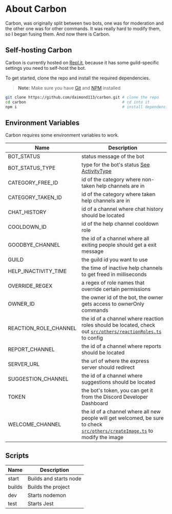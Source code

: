 # About Carbon

Carbon, was originally split between two bots, one was for moderation and the other one was for other commands.
It was really hard to modify them, so I began fusing them. And now there is Carbon.

## Self-hosting Carbon

Carbon is currently hosted on [Repl.it](https://repl.it), because it has some guild-specific settings you need to self-host the bot.

To get started, clone the repo and install the required dependencies.

> **Note:** Make sure you have [Git][4] and [NPM][5] installed

```sh
git clone https://github.com/daimond113/carbon.git # clone the repo
cd carbon                                          # cd into it
npm i                                              # install dependencies
```

## Environment Variables

Carbon requires some environment variables to work.

| Name                  | Description                                                            |
| --------------------- | ---------------------------------------------------------------------- |
| BOT_STATUS            | status message of the bot                                              |
| BOT_STATUS_TYPE       | type for the bot's status [See ActivityType][1]                        |
| CATEGORY_FREE_ID      | id of the category where non-taken help channels are in                |
| CATEGORY_TAKEN_ID     | id of the category where taken help channels are in                    |
| CHAT_HISTORY          | id of a channel where chat history should be located                   |
| COOLDOWN_ID           | id of the help channel cooldown role                                   |
| GOODBYE_CHANNEL       | the id of a channel where all exiting people should get a exit message |
| GUILD                 | the guild id you want to use                                           |
| HELP_INACTIVITY_TIME  | the time of inactive help channels to get freed in milliseconds        |
| OVERRIDE_REGEX        | a regex of role names that override certain permissions                |
| OWNER_ID              | the owner id of the bot, the owner gets access to ownerOnly commands   |
| REACTION_ROLE_CHANNEL | the id of a channel where reaction roles should be located, check out [`src/others/reactionRoles.ts`][2] to config                                                                  |
| REPORT_CHANNEL        | the id of a channel where reports should be located                    |
| SERVER_URL            | the url of where the express server should redirect                    |
| SUGGESTION_CHANNEL    | the id of a channel where suggestions should be located                |
| TOKEN                 | the bot's token, you can get it from the Discord Developer Dashboard   |
| WELCOME_CHANNEL       | the id of a channel where all new people will get welcomed, be sure to check [`src/others/createImage.ts`][3] to modify the image                                                   |

## Scripts

| Name           | Description            |
| -------------- | ---------------------- |
| start          | Builds and starts node |
| builds         | Builds the project     |
| dev            | Starts nodemon         |
| test           | Starts Jest            |

[1]: https://discord.js.org/#/docs/main/stable/typedef/ActivityType
[2]: src/others/reactionRoles.ts
[3]: src/others/createImage.ts
[4]: https://git-scm.com/
[5]: https://npmjs.com/